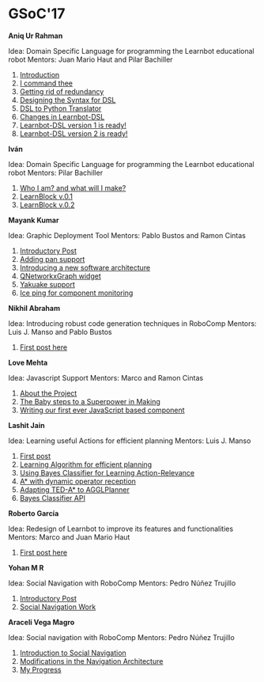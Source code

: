 # GSoC'17

**Aniq Ur Rahman**

Idea: Domain Specific Language for programming the Learnbot educational robot
Mentors: Juan Mario Haut and Pilar Bachiller

1.  [Introduction](/web/gsoc/2017/aniq/post1)
2.	[I command thee](/web/gsoc/2017/aniq/post2)
3.	[Getting rid of redundancy](/web/gsoc/2017/aniq/post3)
4.	[Designing the Syntax for DSL](/web/gsoc/2017/aniq/post4)
5.	[DSL to Python Translator](/web/gsoc/2017/aniq/post5)
6. 	[Changes in Learnbot-DSL](/web/gsoc/2017/aniq/post6)
7.	[Learnbot-DSL version 1 is ready!](/web/gsoc/2017/aniq/post7)
8.	[Learnbot-DSL version 2 is ready!](/web/gsoc/2017/aniq/post8)

**Iván**

Idea: Domain Specific Language for programming the Learnbot educational robot
Mentors: Pilar Bachiller

1.  [Who I am? and what will I make?](/web/gsoc/2017/ivan/post1)
2.  [LearnBlock v.0.1](/web/gsoc/2017/ivan/post2)
3.  [LearnBlock v.0.2](/web/gsoc/2017/ivan/post3)

**Mayank Kumar**

Idea: Graphic Deployment Tool
Mentors: Pablo Bustos and Ramon Cintas

1.  [Introductory Post](/web/gsoc/2017/mayank/post1)
2.  [Adding pan support](/web/gsoc/2017/mayank/post2)
3.  [Introducing a new software architecture](/web/gsoc/2017/mayank/post3)
4.  [QNetworkxGraph widget](/web/gsoc/2017/mayank/post4)
5.  [Yakuake support](/web/gsoc/2017/mayank/post5)
6.  [Ice ping for component monitoring](/web/gsoc/2017/mayank/post6)

**Nikhil Abraham**

Idea: Introducing robust code generation techniques in RoboComp
Mentors: Luis J. Manso and Pablo Bustos

1.  [First post here](/web/gsoc/2017/nikhil/post1)

**Love Mehta**

Idea: Javascript Support
Mentors: Marco and Ramon Cintas

1.  [About the Project](/web/gsoc/2017/love/post1)
2.  [The Baby steps to a Superpower in Making](/web/gsoc/2017/love/post2)
3.  [Writing our first ever JavaScript based component](/web/gsoc/2017/love/post3)


**Lashit Jain**

Idea: Learning useful Actions for efficient planning
Mentors: Luis J. Manso

1.  [First post](/web/gsoc/2017/lashit/post1)
2.  [Learning Algorithm for efficient planning](/web/gsoc/2017/lashit/post2)
3.  [Using Bayes Classifier for Learning Action-Relevance](/web/gsoc/2017/lashit/post3)
4.  [A* with dynamic operator reception](/web/gsoc/2017/lashit/post4)
5.  [Adapting TED-A* to AGGLPlanner](/web/gsoc/2017/lashit/post5)
6.  [Bayes Classifier API](/web/gsoc/2017/lashit/post6)

**Roberto García**

Idea: Redesign of Learnbot to improve its features and functionalities
Mentors: Marco and Juan Mario Haut

1.  [First post here](/web/gsoc/2017/brickbit/post1)

**Yohan M R**

Idea: Social Navigation with RoboComp
Mentors: Pedro Núñez Trujillo

1.  [Introductory Post](/web/gsoc/2017/yohan/post1)
2.  [Social Navigation Work](/web/gsoc/2017/yohan/post2)

**Araceli Vega Magro**

Idea: Social navigation with RoboComp
Mentors: Pedro Núñez Trujillo

1.  [Introduction to Social Navigation](/web/gsoc/2017/araceli/post1)
2.  [Modifications in the Navigation Architecture](/web/gsoc/2017/araceli/post2)
3.  [My Progress](/web/gsoc/2017/araceli/post3)
